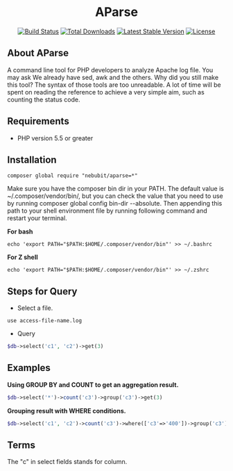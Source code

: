<h1 align="center">AParse</h1>

<p align="center">
<a href="https://travis-ci.org/nebubit/aparse"><img src="https://travis-ci.org/nebubit/aparse.svg" alt="Build Status"></a>
<a href="https://packagist.org/packages/nebubit/aparse"><img src="https://poser.pugx.org/nebubit/aparse/d/total.svg" alt="Total Downloads"></a>
<a href="https://packagist.org/packages/nebubit/aparse"><img src="https://poser.pugx.org/nebubit/aparse/v/stable.svg" alt="Latest Stable Version"></a>
<a href="https://packagist.org/packages/nebubit/aparse"><img src="https://poser.pugx.org/nebubit/aparse/license.svg" alt="License"></a>
</p>

## About AParse
A command line tool for PHP developers to analyze Apache log file. You may ask We already have sed, awk and the others. Why did you still make this tool? The syntax of those tools are too unreadable. A lot of time will be spent on reading the reference to achieve a very simple aim, such as counting the status code. 

## Requirements
* PHP version 5.5 or greater

## Installation

```shell
composer global require "nebubit/aparse=*"
```
Make sure you have the composer bin dir in your PATH. The default value is ~/.composer/vendor/bin/, but you can check the value that you need to use by running composer global config bin-dir --absolute. Then appending this path to your shell environment file by running following command and restart your terminal.

**For bash**
```shell
echo 'export PATH="$PATH:$HOME/.composer/vendor/bin"' >> ~/.bashrc
```
**For Z shell**
```shell
echo 'export PATH="$PATH:$HOME/.composer/vendor/bin"' >> ~/.zshrc
```


## Steps for Query
* Select a file.

```shell
use access-file-name.log
```

* Query

```php
$db->select('c1', 'c2')->get(3)
```

## Examples
**Using GROUP BY and COUNT to get an aggregation result.**

```php
$db->select('*')->count('c3')->group('c3')->get(3)
```
**Grouping result with WHERE conditions.**
```php
$db->select('c1', 'c2')->count('c3')->where(['c3'=>'400'])->group('c3')->get(3)
```

## Terms

The "c" in select fields stands for column.

